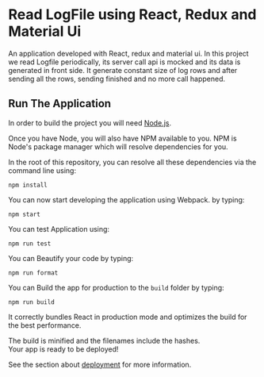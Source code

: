 # Read LogFile using React, Redux and Material Ui

An application developed with React, redux and material ui. In this project we read Logfile periodically, its server call api is mocked and its data is generated in front side. It generate constant size of log rows and after sending all the rows, sending finished and no more call happened. 

## Run The Application

In order to build the project you will need [Node.js](https://nodejs.org/en/).

Once you have Node, you will also have NPM available to you. NPM is Node's
package manager which will resolve dependencies for you.

In the root of this repository, you can resolve all these dependencies via
the command line using:

    npm install
    
You can now start developing the application using Webpack. by typing:

    npm start

You can test Application using:

    npm run test
    
You can Beautify your code by typing:

    npm run format
    
You can Build the app for production to the `build` folder by typing:

    npm run build
    
It correctly bundles React in production mode and optimizes the build for the best performance.

The build is minified and the filenames include the hashes.\
Your app is ready to be deployed!

See the section about [deployment](https://facebook.github.io/create-react-app/docs/deployment) for more information.

